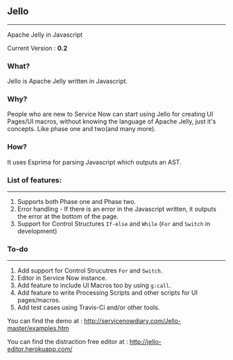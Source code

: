 ## Jello 
-------------------------------------------------------------------------------------
Apache Jelly in Javascript

Current Version :  <b>0.2</b>

### What?

Jello is Apache Jelly written in Javascript.

### Why?

People who are new to Service Now can start using Jello for creating UI Pages/UI macros, without knowing the language of Apache Jelly, just it's concepts. Like phase one and two(and many more).

### How?

It uses Esprima for parsing Javascript which outputs an AST.


### List of features:
--------------------- 
1. Supports both Phase one and Phase two.
2. Error handling - If there is an error in the Javascript written, it outputs the error at the bottom of the page.
3. Support for Control Structures `If-else` and `While` (`For` and `Switch` in development)

### To-do
--------------
1. Add support for Control Strucutres `For` and `Switch`.
2. Editor in Service Now instance. 
3. Add feature to include UI Macros too by using `g:call`.
4. Add feature to write Processing Scripts and other scripts for UI pages/macros.
5. Add test cases using Travis-Ci and/or other tools.


You can find the demo at : http://servicenowdiary.com/Jello-master/examples.htm

You can find the distraction free editor at : http://jello-editor.herokuapp.com/



